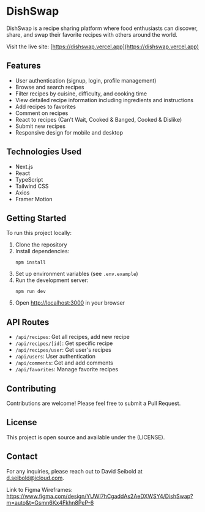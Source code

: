 # DishSwap

DishSwap is a recipe sharing platform where food enthusiasts can discover, share, and swap their favorite recipes with others around the world.

Visit the live site: [https://dishswap.vercel.app](https://dishswap.vercel.app)

## Features

- User authentication (signup, login, profile management)
- Browse and search recipes
- Filter recipes by cuisine, difficulty, and cooking time
- View detailed recipe information including ingredients and instructions
- Add recipes to favorites
- Comment on recipes
- React to recipes (Can't Wait, Cooked & Banged, Cooked & Dislike)
- Submit new recipes
- Responsive design for mobile and desktop

## Technologies Used

- Next.js
- React
- TypeScript
- Tailwind CSS
- Axios
- Framer Motion

## Getting Started

To run this project locally:

1. Clone the repository
2. Install dependencies:
   ```
   npm install
   ```
3. Set up environment variables (see `.env.example`)
4. Run the development server:
   ```
   npm run dev
   ```
5. Open [http://localhost:3000](http://localhost:3000) in your browser

## API Routes

- `/api/recipes`: Get all recipes, add new recipe
- `/api/recipes/[id]`: Get specific recipe
- `/api/recipes/user`: Get user's recipes
- `/api/users`: User authentication
- `/api/comments`: Get and add comments
- `/api/favorites`: Manage favorite recipes

## Contributing

Contributions are welcome! Please feel free to submit a Pull Request.

## License

This project is open source and available under the (LICENSE).

## Contact

For any inquiries, please reach out to David Seibold at d.seibold@icloud.com.

Link to Figma Wireframes: https://www.figma.com/design/YUWI7hCgaddAs2AeDXWSY4/DishSwap?m=auto&t=Gsmn6Kx4Fkhn8PeP-6

